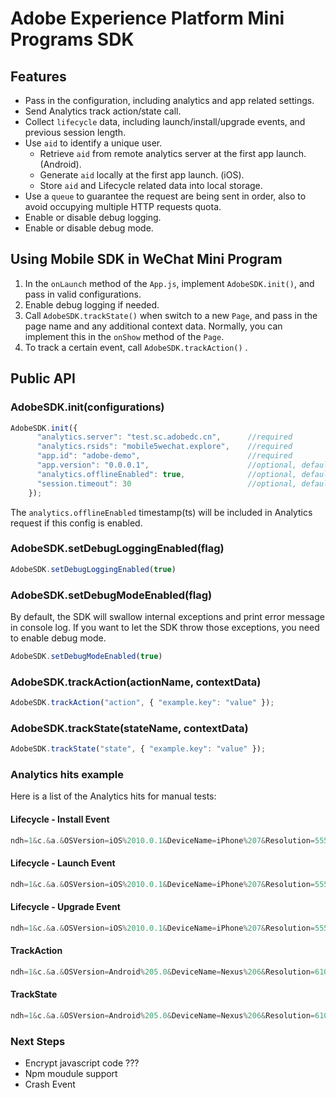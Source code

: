 # Adobe Experience Platform Mini Programs SDK

## Features

* Pass in the configuration, including analytics and app related settings.
* Send Analytics track action/state call.
* Collect `lifecycle` data, including launch/install/upgrade events, and previous session length.
* Use `aid` to identify a unique user.
  * Retrieve `aid` from remote analytics server at the first app launch. \(Android\).
  * Generate `aid` locally at the first app launch. \(iOS\).
  * Store `aid` and Lifecycle related data into local storage.
* Use a `queue` to guarantee the request are being sent in order, also to avoid occupying multiple HTTP requests quota.
* Enable or disable debug logging.
* Enable or disable debug mode.

## Using Mobile SDK in WeChat Mini Program

1. In the `onLaunch` method of the `App.js`, implement `AdobeSDK.init()`, and pass in valid configurations.
2. Enable debug logging if needed.
3. Call `AdobeSDK.trackState()` when switch to a new `Page`, and pass in the page name and any additional context data.  Normally, you can implement this in the `onShow` method of the `Page`.
4. To track a certain event, call `AdobeSDK.trackAction()` .

## Public API

### AdobeSDK.init\(configurations\)

```javascript
AdobeSDK.init({
      "analytics.server": "test.sc.adobedc.cn",      //required
      "analytics.rsids": "mobile5wechat.explore",    //required
      "app.id": "adobe-demo",                        //required
      "app.version": "0.0.0.1",                      //optional, default value = ''
      "analytics.offlineEnabled": true,              //optional, default value = false
      "session.timeout": 30                          //optional, default value = 30
    });
```

The `analytics.offlineEnabled` timestamp\(ts\) will be included in Analytics request if this config is enabled.

### AdobeSDK.setDebugLoggingEnabled\(flag\)

```javascript
AdobeSDK.setDebugLoggingEnabled(true)
```

### AdobeSDK.setDebugModeEnabled\(flag\)

By default, the SDK will swallow internal exceptions and print error message in console log. If you want to let the SDK throw those exceptions, you need to enable debug mode.

```javascript
AdobeSDK.setDebugModeEnabled(true)
```

### AdobeSDK.trackAction\(actionName, contextData\)

```javascript
AdobeSDK.trackAction("action", { "example.key": "value" });
```

### AdobeSDK.trackState\(stateName, contextData\)

```javascript
AdobeSDK.trackState("state", { "example.key": "value" });
```

### Analytics hits example

Here is a list of the Analytics hits for manual tests:

#### Lifecycle - Install Event

```javascript
ndh=1&c.&a.&OSVersion=iOS%2010.0.1&DeviceName=iPhone%207&Resolution=555x375&RunMode=Application&PlatformVersion=wechat-6.6.3&AppId=adobe-demo%20(0.0.0.2)&InstallEvent=InstallEvent&InstallDate=6%2F17%2F2019&LaunchEvent=LaunchEvent&PrevSessionLength=0&Launches=1&DaysSinceFirstUse=0&DaysSinceLastUse=0&MonthlyEngUserEvent=MonthlyEngUserEvent&DailyEngUserEvent=DailyEngUserEvent&HourOfDay=14&DayOfWeek=2&action=Lifecycle&TimeSinceLaunch=0&.a&.c&pe=lnk_o&pev2=ADBINTERNAL%3ALifecycle&pageName=adobe-demo%20(0.0.0.2)&aid=56025F971A9133B0-064362B2442D266E&ce=UTF-8&t=00%2F00%2F0000%2000%3A00%3A00%200%20360&ts=1560802302&cp=foreground
```

#### Lifecycle - Launch Event

```javascript
ndh=1&c.&a.&OSVersion=iOS%2010.0.1&DeviceName=iPhone%207&Resolution=555x375&RunMode=Application&PlatformVersion=wechat-6.6.3&AppId=adobe-demo%20(0.0.0.1)&LaunchEvent=LaunchEvent&PrevSessionLength=8&Launches=4&DaysSinceFirstUse=0&DaysSinceLastUse=0&HourOfDay=11&DayOfWeek=2&action=Lifecycle&TimeSinceLaunch=0&.a&.c&pe=lnk_o&pev2=ADBINTERNAL%3ALifecycle&pageName=adobe-demo%20(0.0.0.1)&aid=5B2BF542EAE66678-0E94474822B39961&ce=UTF-8&t=00%2F00%2F0000%2000%3A00%3A00%200%20360&ts=1560792653&cp=foreground
```

#### Lifecycle - Upgrade Event

```javascript
ndh=1&c.&a.&OSVersion=iOS%2010.0.1&DeviceName=iPhone%207&Resolution=555x375&RunMode=Application&PlatformVersion=wechat-6.6.3&AppId=adobe-demo%20(0.0.0.2)&UpgradeEvent=UpgradeEvent&DaysSinceLastUpgrade=0&LaunchesSinceUpgrade=1&LaunchEvent=LaunchEvent&PrevSessionLength=3&Launches=2&DaysSinceFirstUse=0&DaysSinceLastUse=0&HourOfDay=11&DayOfWeek=2&action=Lifecycle&TimeSinceLaunch=0&.a&.c&pe=lnk_o&pev2=ADBINTERNAL%3ALifecycle&pageName=adobe-demo%20(0.0.0.2)&aid=230EDCDE65A436D6-05BCD5A3D1105CA4&ce=UTF-8&t=00%2F00%2F0000%2000%3A00%3A00%200%20360&ts=1560792765&cp=foreground
```

#### TrackAction

```javascript
ndh=1&c.&a.&OSVersion=Android%205.0&DeviceName=Nexus%206&Resolution=610x412&RunMode=Application&PlatformVersion=wechat-6.6.3&AppId=adobe-demo%20(0.0.0.2)&action=Start&.a&example.&key=value&.example&.c&pe=lnk_o&pev2=AMACTION%3AStart&pageName=adobe-demo%20(0.0.0.2)&aid=2E85DEB17FFF8000-52245FFFDDC6DB5D&ce=UTF-8&t=00%2F00%2F0000%2000%3A00%3A00%200%20360&ts=1561063668&cp=foreground
```

#### TrackState

```javascript
ndh=1&c.&a.&OSVersion=Android%205.0&DeviceName=Nexus%206&Resolution=610x412&RunMode=Application&PlatformVersion=wechat-6.6.3&AppId=adobe-demo%20(0.0.0.2)&action=&TimeSinceLaunch=0&.a&.c&pageName=HomePage&aid=2E85DEB17FFF8000-52245FFFDDC6DB5D&ce=UTF-8&t=00%2F00%2F0000%2000%3A00%3A00%200%20360&ts=1561063668&cp=foreground
```

### Next Steps

* Encrypt javascript code ???
* Npm moudule support
* Crash Event

